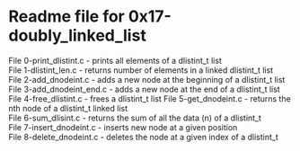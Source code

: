 # Readme file for 0x17-doubly_linked_list

File 0-print_dlistint.c - prints all elements of a dlistint_t list  
File 1-dlistint_len.c - returns number of elements in a linked dlistint_t list  
File 2-add_dnodeint.c - adds a new node at the beginning of a dlistint_t list  
File 3-add_dnodeint_end.c - adds a new node at the end of a dlistint_t list  
File 4-free_dlistint.c - frees a dlistint_t list 
File 5-get_dnodeint.c - returns the nth node of a dlistint_t linked list  
File 6-sum_dlisint.c - returns the sum of all the data (n) of a dlistint_t  
File 7-insert_dnodeint.c - inserts new node at a given position  
File 8-delete_dnodeint.c - deletes the node at a given index of a dlistint_t
